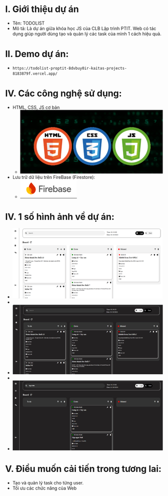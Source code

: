 
# I. Giới thiệu dự án

- Tên: TODOLIST
- Mô tả: Là dự án giữa khóa học JS của CLB Lập trình PTIT. Web có tác dụng giúp người dùng tạo và quản lý các task của mình 1 cách hiệu quả.

# II. Demo dự án:
- `https://todolist-proptit-8dvbuy0ir-kaitas-projects-8183879f.vercel.app/`

# IV. Các công nghệ sử dụng:

- HTML, CSS, JS cơ bản
  - ![img_5.png](img_5.png)
- Lưu trữ dữ liệu trên FireBase (Firestore):
  - ![img_4.png](img_4.png)

# IV. 1 số hình ảnh về dự án:
- ![img_1.png](img_1.png)
- 
- ![img_2.png](img_2.png)
- 
- ![img_3.png](img_3.png)


# V. Điều muốn cải tiến trong tương lai:
- Tạo và quản lý task cho từng user.
- Tối ưu các chức năng của Web

